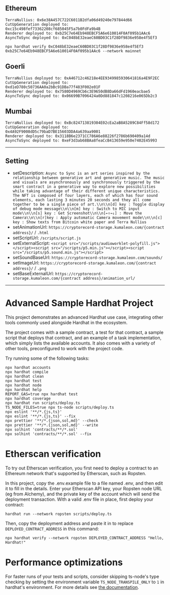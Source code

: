 ## Ethereum

```
TerraNullius: 0x6e38A457C722C6011B2dfa06d49240e797844d66
CutUpGeneration deployed to: 0xc15c498fef73362208cf685045F5a7b0FdFa9b4B
Renderer deployed to: 0xb25C7e64Eb948EBCF5A6e610014F0Af095b1AAc6
AsyncToSync deployed to: 0xC048bE32eaeC60BD03C1f28Df9836e958e4f5Ef3

npx hardhat verify 0xC048bE32eaeC60BD03C1f28Df9836e958e4f5Ef3 0xb25C7e64Eb948EBCF5A6e610014F0Af095b1AAc6 --network mainnet
```

## Goerli

```
TerraNullius deployed to: 0xA46712c46218e4EE9349985930641816a4E9F2EC
CutUpGeneration deployed to: 0xd1eD780c50736AA0a2bBc91DBa77f483F002e01F
Renderer deployed to: 0x7580D4969Cb6c3E9650dB8Da66dFd1960eacbae5
AsyncToSync deployed to: 0x06699B7096424a0Dd881847c1208216e065Db2c3
```

## Mumbai

```
TerraNullius deployed to: 0xBc824713819304E02cEa2aB8A5289C84Ff58d172
CutUpGeneration deployed to: 0x4A92F9008dD5c79baD7BE15603DDA4a639aa9001
Renderer deployed to: 0x3118B6e2371CC786A6e88226f2786b690409a14d
AsyncToSync deployed to: 0xeF3d3ab68BAa8feaCcB413659e950e7402E45993
```

---

## Setting

- setDescription: `Async to Sync is an art series inspired by the relationship between generative art and generative music. The music and visuals are asynchronously and synchronously triggered by the smart contract in a generative way to explore new possibilities while taking advantage of their different unique characteristics. The NFT is composed of four layers, each of which has four sound elements, each lasting 3 minutes 20 seconds and they all come together to be a single piece of art.\\n\\n[d] key : Toggle display of debug mode message\\n\\n[m] key : Switch to MIC input mode\\n\\n[s] key : Get Screenshot\\n\\n[←↑→↓] : Move the Camera\\n\\n[r]key : Apply automatic Camera movement mode\\n\\n[c] key : Show texts from Bitcoin white paper and Terra Nullius`
- setAnimationUrl: `https://cryptorecord-storage.kumaleon.com/{contract address}/` / `.html`
- setScriptUrl: `/scripts/script.js`
- setExternalScript: `<script src="/scripts/audioworklet-polyfill.js"></script><script src="/scripts/p5.min.js"></script><script src="/scripts/p5.sound.min.js"></script>`
- setSoundBaseUrl: `https://cryptorecord-storage.kumaleon.com/sounds/`
- setImageUrl: `https://cryptorecord-storage.kumaleon.com/{contract address}/` / `.png`
- setBaseExternalUrl: `https://cryptorecord-storage.kumaleon.com/{contract address}/animation_url/`

---

# Advanced Sample Hardhat Project

This project demonstrates an advanced Hardhat use case, integrating other tools commonly used alongside Hardhat in the ecosystem.

The project comes with a sample contract, a test for that contract, a sample script that deploys that contract, and an example of a task implementation, which simply lists the available accounts. It also comes with a variety of other tools, preconfigured to work with the project code.

Try running some of the following tasks:

```shell
npx hardhat accounts
npx hardhat compile
npx hardhat clean
npx hardhat test
npx hardhat node
npx hardhat help
REPORT_GAS=true npx hardhat test
npx hardhat coverage
npx hardhat run scripts/deploy.ts
TS_NODE_FILES=true npx ts-node scripts/deploy.ts
npx eslint '**/*.{js,ts}'
npx eslint '**/*.{js,ts}' --fix
npx prettier '**/*.{json,sol,md}' --check
npx prettier '**/*.{json,sol,md}' --write
npx solhint 'contracts/**/*.sol'
npx solhint 'contracts/**/*.sol' --fix
```

# Etherscan verification

To try out Etherscan verification, you first need to deploy a contract to an Ethereum network that's supported by Etherscan, such as Ropsten.

In this project, copy the .env.example file to a file named .env, and then edit it to fill in the details. Enter your Etherscan API key, your Ropsten node URL (eg from Alchemy), and the private key of the account which will send the deployment transaction. With a valid .env file in place, first deploy your contract:

```shell
hardhat run --network ropsten scripts/deploy.ts
```

Then, copy the deployment address and paste it in to replace `DEPLOYED_CONTRACT_ADDRESS` in this command:

```shell
npx hardhat verify --network ropsten DEPLOYED_CONTRACT_ADDRESS "Hello, Hardhat!"
```

# Performance optimizations

For faster runs of your tests and scripts, consider skipping ts-node's type checking by setting the environment variable `TS_NODE_TRANSPILE_ONLY` to `1` in hardhat's environment. For more details see [the documentation](https://hardhat.org/guides/typescript.html#performance-optimizations).
